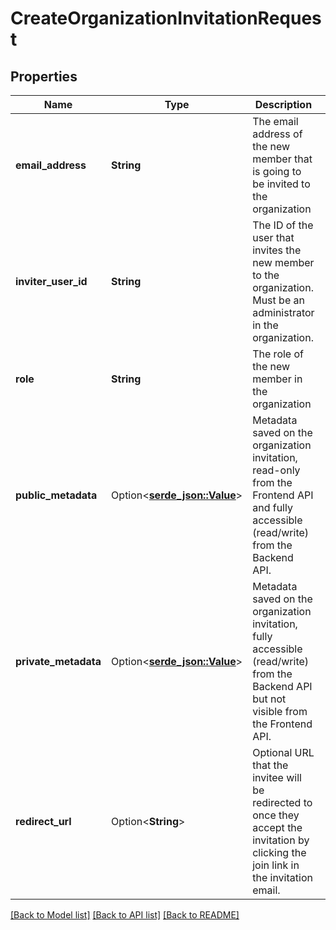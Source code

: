 # CreateOrganizationInvitationRequest

## Properties

Name | Type | Description | Notes
------------ | ------------- | ------------- | -------------
**email_address** | **String** | The email address of the new member that is going to be invited to the organization | 
**inviter_user_id** | **String** | The ID of the user that invites the new member to the organization. Must be an administrator in the organization. | 
**role** | **String** | The role of the new member in the organization | 
**public_metadata** | Option<[**serde_json::Value**](.md)> | Metadata saved on the organization invitation, read-only from the Frontend API and fully accessible (read/write) from the Backend API. | [optional]
**private_metadata** | Option<[**serde_json::Value**](.md)> | Metadata saved on the organization invitation, fully accessible (read/write) from the Backend API but not visible from the Frontend API. | [optional]
**redirect_url** | Option<**String**> | Optional URL that the invitee will be redirected to once they accept the invitation by clicking the join link in the invitation email. | [optional]

[[Back to Model list]](../README.md#documentation-for-models) [[Back to API list]](../README.md#documentation-for-api-endpoints) [[Back to README]](../README.md)


